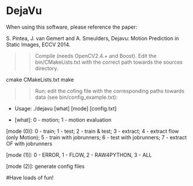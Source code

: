 DejaVu
============
When using this software, please reference the paper:

S. Pintea, J. van Gemert and A. Smeulders, Dejavu: Motion Prediction in Static Images, ECCV 2014.


 
>> Compile (needs OpenCV2.4.+ and Boost).
>> Edit the bin/CMakeLists.txt with the correct path towards the sources directory. 

cmake CMakeLists.txt
make



>> Run: edit the cofing file with the corresponding paths towards data (see bin/config_example.txt):

- Usage: ./dejavu [what] [mode] [config.txt]

- [what]: 0 - motion; 1 - motion evaluation

[mode (0)]: 0 - train; 1 - test; 2 - train & test; 3 - extract; 4 - extract flow (only Motion); 5 - train with jobrunners; 6 - test with    jobrunners; 7 - extract OF with jobrunners

[mode (1)]: 0 - ERROR, 1 - FLOW, 2 - RAW4PYTHON, 3 - ALL

[mode (2)]: generate config files



#Have loads of fun!

